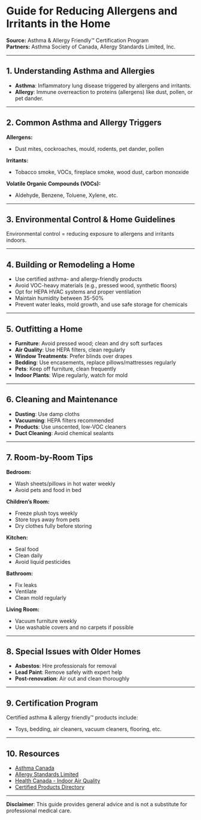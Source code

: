 # Guide for Reducing Allergens and Irritants in the Home

**Source:** Asthma & Allergy Friendly™ Certification Program  
**Partners:** Asthma Society of Canada, Allergy Standards Limited, Inc.  

---

## 1. Understanding Asthma and Allergies

- **Asthma**: Inflammatory lung disease triggered by allergens and irritants.
- **Allergy**: Immune overreaction to proteins (allergens) like dust, pollen, or pet dander.

---

## 2. Common Asthma and Allergy Triggers

**Allergens:**  
- Dust mites, cockroaches, mould, rodents, pet dander, pollen

**Irritants:**  
- Tobacco smoke, VOCs, fireplace smoke, wood dust, carbon monoxide

**Volatile Organic Compounds (VOCs):**  
- Aldehyde, Benzene, Toluene, Xylene, etc.

---

## 3. Environmental Control & Home Guidelines

Environmental control = reducing exposure to allergens and irritants indoors.

---

## 4. Building or Remodeling a Home

- Use certified asthma- and allergy-friendly products
- Avoid VOC-heavy materials (e.g., pressed wood, synthetic floors)
- Opt for HEPA HVAC systems and proper ventilation
- Maintain humidity between 35-50%
- Prevent water leaks, mold growth, and use safe storage for chemicals

---

## 5. Outfitting a Home

- **Furniture**: Avoid pressed wood; clean and dry soft surfaces
- **Air Quality**: Use HEPA filters, clean regularly
- **Window Treatments**: Prefer blinds over drapes
- **Bedding**: Use encasements, replace pillows/mattresses regularly
- **Pets**: Keep off furniture, clean frequently
- **Indoor Plants**: Wipe regularly, watch for mold

---

## 6. Cleaning and Maintenance

- **Dusting**: Use damp cloths
- **Vacuuming**: HEPA filters recommended
- **Products**: Use unscented, low-VOC cleaners
- **Duct Cleaning**: Avoid chemical sealants

---

## 7. Room-by-Room Tips

**Bedroom:**  
- Wash sheets/pillows in hot water weekly  
- Avoid pets and food in bed

**Children’s Room:**  
- Freeze plush toys weekly  
- Store toys away from pets  
- Dry clothes fully before storing

**Kitchen:**  
- Seal food  
- Clean daily  
- Avoid liquid pesticides

**Bathroom:**  
- Fix leaks  
- Ventilate  
- Clean mold regularly

**Living Room:**  
- Vacuum furniture weekly  
- Use washable covers and no carpets if possible

---

## 8. Special Issues with Older Homes

- **Asbestos**: Hire professionals for removal  
- **Lead Paint**: Remove safely with expert help  
- **Post-renovation**: Air out and clean thoroughly

---

## 9. Certification Program

Certified asthma & allergy friendly™ products include:  
- Toys, bedding, air cleaners, vacuum cleaners, flooring, etc.

---

## 10. Resources

- [Asthma Canada](https://www.asthma.ca)  
- [Allergy Standards Limited](https://www.allergystandards.com)  
- [Health Canada - Indoor Air Quality](https://www.hc-sc.gc.ca)  
- [Certified Products Directory](https://www.asthmaandallergyfriendly.ca)

---

**Disclaimer**: This guide provides general advice and is not a substitute for professional medical care.

